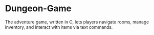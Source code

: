# Dungeon-Game
 The adventure game, written in C, lets players navigate rooms, manage inventory, and interact with items via text commands.
